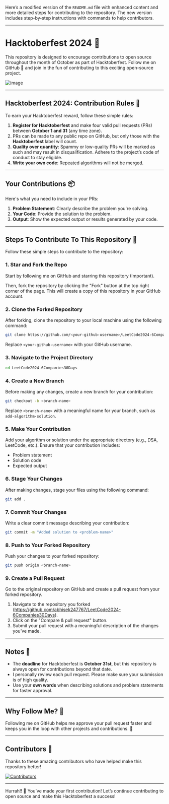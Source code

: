 Here’s a modified version of the `README.md` file with enhanced content and more detailed steps for contributing to the repository. The new version includes step-by-step instructions with commands to help contributors.

---

# Hacktoberfest 2024 🎉
This repository is designed to encourage contributions to open source throughout the month of October as part of Hacktoberfest. Follow me on GitHub 🙊 and join in the fun of contributing to this exciting open-source project.

![image](https://github.com/user-attachments/assets/87d213ea-935b-4484-ac3d-8fcc13a53cf6)

---

## Hacktoberfest 2024: Contribution Rules 📜

To earn your Hacktoberfest reward, follow these simple rules:

1. **Register for Hacktoberfest** and make four valid pull requests (PRs) between **October 1 and 31** (any time zone).
2. PRs can be made to any public repo on GitHub, but only those with the **Hacktoberfest** label will count.
3. **Quality over quantity**: Spammy or low-quality PRs will be marked as such and may result in disqualification. Adhere to the project’s code of conduct to stay eligible.
4. **Write your own code**: Repeated algorithms will not be merged.

---

## Your Contributions 📦

Here's what you need to include in your PRs:
1. **Problem Statement**: Clearly describe the problem you're solving.
2. **Your Code**: Provide the solution to the problem.
3. **Output**: Show the expected output or results generated by your code.

---

## Steps To Contribute To This Repository 🚀

Follow these simple steps to contribute to the repository:

### 1. Star and Fork the Repo

Start by following me on GitHub and starring this repository (Important).

Then, fork the repository by clicking the "Fork" button at the top right corner of the page. This will create a copy of this repository in your GitHub account.

### 2. Clone the Forked Repository

After forking, clone the repository to your local machine using the following command:

```bash
git clone https://github.com/<your-github-username>/LeetCode2024-6Companies30Days.git
```

Replace `<your-github-username>` with your GitHub username.

### 3. Navigate to the Project Directory

```bash
cd LeetCode2024-6Companies30Days
```

### 4. Create a New Branch

Before making any changes, create a new branch for your contribution:

```bash
git checkout -b <branch-name>
```

Replace `<branch-name>` with a meaningful name for your branch, such as `add-algorithm-solution`.

### 5. Make Your Contribution

Add your algorithm or solution under the appropriate directory (e.g., DSA, LeetCode, etc.). Ensure that your contribution includes:
- Problem statement
- Solution code
- Expected output

### 6. Stage Your Changes

After making changes, stage your files using the following command:

```bash
git add .
```

### 7. Commit Your Changes

Write a clear commit message describing your contribution:

```bash
git commit -m "Added solution to <problem-name>"
```

### 8. Push to Your Forked Repository

Push your changes to your forked repository:

```bash
git push origin <branch-name>
```

### 9. Create a Pull Request

Go to the original repository on GitHub and create a pull request from your forked repository.

1. Navigate to the repository you forked (https://github.com/abhisek247767/LeetCode2024-6Companies30Days).
2. Click on the "Compare & pull request" button.
3. Submit your pull request with a meaningful description of the changes you’ve made.

---

## Notes 📅

- The **deadline** for Hacktoberfest is **October 31st**, but this repository is always open for contributions beyond that date.
- I personally review each pull request. Please make sure your submission is of high quality.
- Use your **own words** when describing solutions and problem statements for faster approval.

---

## Why Follow Me? 🔔

Following me on GitHub helps me approve your pull request faster and keeps you in the loop with other projects and contributions. 🚀

---

## Contributors 🏅

Thanks to these amazing contributors who have helped make this repository better!

[![Contributors](https://contrib.rocks/image?repo=abhisek247767/LeetCode2024-6Companies30Days)](https://github.com/abhisek247767/LeetCode2024-6Companies30Days/graphs/contributors)

---

Hurrah!! 🎉 You’ve made your first contribution! Let’s continue contributing to open source and make this Hacktoberfest a success!

